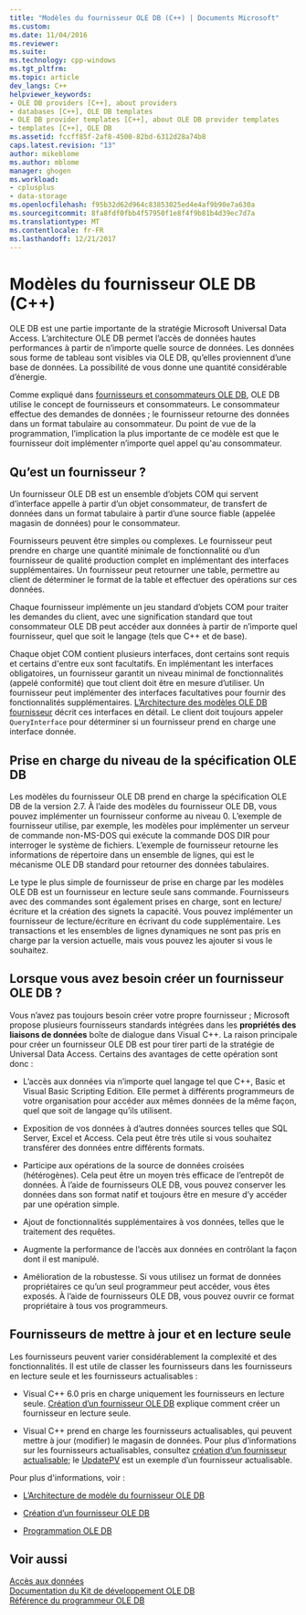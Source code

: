 ```yaml
---
title: "Modèles du fournisseur OLE DB (C++) | Documents Microsoft"
ms.custom: 
ms.date: 11/04/2016
ms.reviewer: 
ms.suite: 
ms.technology: cpp-windows
ms.tgt_pltfrm: 
ms.topic: article
dev_langs: C++
helpviewer_keywords:
- OLE DB providers [C++], about providers
- databases [C++], OLE DB templates
- OLE DB provider templates [C++], about OLE DB provider templates
- templates [C++], OLE DB
ms.assetid: fccff85f-2af8-4500-82bd-6312d28a74b8
caps.latest.revision: "13"
author: mikeblome
ms.author: mblome
manager: ghogen
ms.workload:
- cplusplus
- data-storage
ms.openlocfilehash: f95b32d62d964c83853025ed4e4af9b90e7a630a
ms.sourcegitcommit: 8fa8fdf0fbb4f57950f1e8f4f9b81b4d39ec7d7a
ms.translationtype: MT
ms.contentlocale: fr-FR
ms.lasthandoff: 12/21/2017
---
```

# <a name="ole-db-provider-templates-c"></a>Modèles du fournisseur OLE DB (C++)
OLE DB est une partie importante de la stratégie Microsoft Universal Data Access. L’architecture OLE DB permet l’accès de données hautes performances à partir de n’importe quelle source de données. Les données sous forme de tableau sont visibles via OLE DB, qu’elles proviennent d’une base de données. La possibilité de vous donne une quantité considérable d’énergie.  
  
 Comme expliqué dans [fournisseurs et consommateurs OLE DB](../../data/oledb/ole-db-consumers-and-providers.md), OLE DB utilise le concept de fournisseurs et consommateurs. Le consommateur effectue des demandes de données ; le fournisseur retourne des données dans un format tabulaire au consommateur. Du point de vue de la programmation, l’implication la plus importante de ce modèle est que le fournisseur doit implémenter n’importe quel appel qu'au consommateur.  
  
## <a name="what-is-a-provider"></a>Qu’est un fournisseur ?  
 Un fournisseur OLE DB est un ensemble d’objets COM qui servent d’interface appelle à partir d’un objet consommateur, de transfert de données dans un format tabulaire à partir d’une source fiable (appelée magasin de données) pour le consommateur.  
  
 Fournisseurs peuvent être simples ou complexes. Le fournisseur peut prendre en charge une quantité minimale de fonctionnalité ou d’un fournisseur de qualité production complet en implémentant des interfaces supplémentaires. Un fournisseur peut retourner une table, permettre au client de déterminer le format de la table et effectuer des opérations sur ces données.  
  
 Chaque fournisseur implémente un jeu standard d’objets COM pour traiter les demandes du client, avec une signification standard que tout consommateur OLE DB peut accéder aux données à partir de n’importe quel fournisseur, quel que soit le langage (tels que C++ et de base).  
  
 Chaque objet COM contient plusieurs interfaces, dont certains sont requis et certains d'entre eux sont facultatifs. En implémentant les interfaces obligatoires, un fournisseur garantit un niveau minimal de fonctionnalités (appelé conformité) que tout client doit être en mesure d’utiliser. Un fournisseur peut implémenter des interfaces facultatives pour fournir des fonctionnalités supplémentaires. [L’Architecture des modèles OLE DB fournisseur](../../data/oledb/ole-db-provider-template-architecture.md) décrit ces interfaces en détail. Le client doit toujours appeler `QueryInterface` pour déterminer si un fournisseur prend en charge une interface donnée.  
  
## <a name="ole-db-specification-level-support"></a>Prise en charge du niveau de la spécification OLE DB  
 Les modèles du fournisseur OLE DB prend en charge la spécification OLE DB de la version 2.7. À l’aide des modèles du fournisseur OLE DB, vous pouvez implémenter un fournisseur conforme au niveau 0. L’exemple de fournisseur utilise, par exemple, les modèles pour implémenter un serveur de commande non-MS-DOS qui exécute la commande DOS DIR pour interroger le système de fichiers. L’exemple de fournisseur retourne les informations de répertoire dans un ensemble de lignes, qui est le mécanisme OLE DB standard pour retourner des données tabulaires.  
  
 Le type le plus simple de fournisseur de prise en charge par les modèles OLE DB est un fournisseur en lecture seule sans commande. Fournisseurs avec des commandes sont également prises en charge, sont en lecture/écriture et la création des signets la capacité. Vous pouvez implémenter un fournisseur de lecture/écriture en écrivant du code supplémentaire. Les transactions et les ensembles de lignes dynamiques ne sont pas pris en charge par la version actuelle, mais vous pouvez les ajouter si vous le souhaitez.  
  
## <a name="when-do-you-need-to-create-an-ole-db-provider"></a>Lorsque vous avez besoin créer un fournisseur OLE DB ?  
 Vous n’avez pas toujours besoin créer votre propre fournisseur ; Microsoft propose plusieurs fournisseurs standards intégrées dans les **propriétés des liaisons de données** boîte de dialogue dans Visual C++. La raison principale pour créer un fournisseur OLE DB est pour tirer parti de la stratégie de Universal Data Access. Certains des avantages de cette opération sont donc :  
  
-   L’accès aux données via n’importe quel langage tel que C++, Basic et Visual Basic Scripting Edition. Elle permet à différents programmeurs de votre organisation pour accéder aux mêmes données de la même façon, quel que soit de langage qu’ils utilisent.  
  
-   Exposition de vos données à d’autres données sources telles que SQL Server, Excel et Access. Cela peut être très utile si vous souhaitez transférer des données entre différents formats.  
  
-   Participe aux opérations de la source de données croisées (hétérogènes). Cela peut être un moyen très efficace de l’entrepôt de données. À l’aide de fournisseurs OLE DB, vous pouvez conserver les données dans son format natif et toujours être en mesure d’y accéder par une opération simple.  
  
-   Ajout de fonctionnalités supplémentaires à vos données, telles que le traitement des requêtes.  
  
-   Augmente la performance de l’accès aux données en contrôlant la façon dont il est manipulé.  
  
-   Amélioration de la robustesse. Si vous utilisez un format de données propriétaires ce qu’un seul programmeur peut accéder, vous êtes exposés. À l’aide de fournisseurs OLE DB, vous pouvez ouvrir ce format propriétaire à tous vos programmeurs.  
  
## <a name="read-only-and-updatable-providers"></a>Fournisseurs de mettre à jour et en lecture seule  
 Les fournisseurs peuvent varier considérablement la complexité et des fonctionnalités. Il est utile de classer les fournisseurs dans les fournisseurs en lecture seule et les fournisseurs actualisables :  
  
-   Visual C++ 6.0 pris en charge uniquement les fournisseurs en lecture seule. [Création d’un fournisseur OLE DB](../../data/oledb/creating-an-ole-db-provider.md) explique comment créer un fournisseur en lecture seule.  
  
-   Visual C++ prend en charge les fournisseurs actualisables, qui peuvent mettre à jour (modifier) le magasin de données. Pour plus d’informations sur les fournisseurs actualisables, consultez [création d’un fournisseur actualisable](../../data/oledb/creating-an-updatable-provider.md); le [UpdatePV](http://msdn.microsoft.com/en-us/c8bed873-223c-4a7d-af55-f90138c6f38f) est un exemple d’un fournisseur actualisable.  
  
 Pour plus d'informations, voir :  
  
-   [L’Architecture de modèle du fournisseur OLE DB](../../data/oledb/ole-db-provider-template-architecture.md)  
  
-   [Création d’un fournisseur OLE DB](../../data/oledb/creating-an-ole-db-provider.md)  
  
-   [Programmation OLE DB](../../data/oledb/ole-db-programming.md)  
  
## <a name="see-also"></a>Voir aussi  
 [Accès aux données](../data-access-in-cpp.md)   
 [Documentation du Kit de développement OLE DB](https://msdn.microsoft.com/en-us/library/ms722784.aspx)   
 [Référence du programmeur OLE DB](https://msdn.microsoft.com/en-us/library/ms713643.aspx)